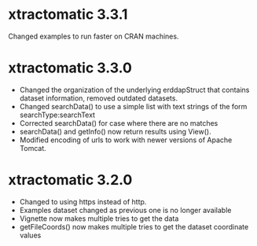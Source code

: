 # xtractomatic 3.3.1
Changed examples to run faster on CRAN machines.

# xtractomatic 3.3.0

* Changed the organization of the underlying erddapStruct that contains dataset information, removed outdated datasets.
* Changed searchData() to use a simple list with text strings of the form searchType:searchText
* Corrected searchData() for case where there are no matches
* searchData() and getInfo() now return results using View().
* Modified encoding of urls to work with newer versions of Apache Tomcat.




# xtractomatic 3.2.0

* Changed to using https instead of http.
* Examples dataset changed as previous one is no longer available
* Vignette now makes multiple tries to get the data
* getFileCoords() now makes multiple tries to get the dataset coordinate values
